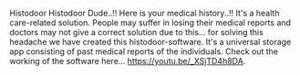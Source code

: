 Histodoor
      Histodoor Dude..!! Here is your medical history..!! It's a health care-related solution. People may suffer in losing their medical reports and doctors may not give a correct solution due to this... for solving this headache we have created this histodoor-software. It's a universal storage app consisting of past medical reports of the individuals. Check out the working of the software here... https://youtu.be/_XSjTD4h8DA. 
